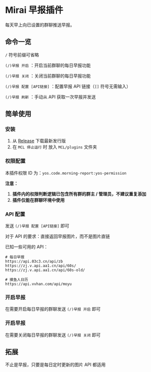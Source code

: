 # Mirai 早报插件

每天早上向已设置的群聊推送早报。

## 命令一览

`/` 符号前缀可省略

`(/)早报 开启` ：开启当前群聊的每日早报功能

`(/)早报 关闭` ：关闭当前群聊的每日早报功能

`(/)早报 配置 [API链接]` ：配置早报 API 链接（`[]` 符号无需输入）

`(/)早报 刷新` ：手动从 API 获取一次早报并发送

## 简单使用

### 安装

1. 从 [Release](https://github.com/Yos-X/mirai-morning-report-plugin/releases) 下载最新发行版
2. 在 `MCL 停止运行` 时 放入 `MCL/plugins` 文件夹

### 权限配置

本插件权限 ID 为：`yos.code.morning-report:yos-permission`

**注意：**

1. **插件内的权限判断逻辑已包含所有群的群主 / 管理员，不建议重复添加**
2. **插件仅能在群聊环境中使用**

### API 配置

发送 `(/)早报 配置 [API链接]` 即可

对于 API 的要求：直接返回早报图片，而不是图片直链

已知一些可用的 API：

```
# 每日早报
https://api.03c3.cn/api/zb
https://zj.v.api.aa1.cn/api/60s/
https://zj.v.api.aa1.cn/api/60s-old/

# 摸鱼人日历
https://api.vvhan.com/api/moyu
```

### 开启早报

在需要开启每日早报的群聊发送 `(/)早报 开启` 即可

### 开启早报

在需要关闭每日早报的群聊发送 `(/)早报 关闭` 即可

## 拓展

不止是早报，只要是每日定时更新的图片 API 都适用
